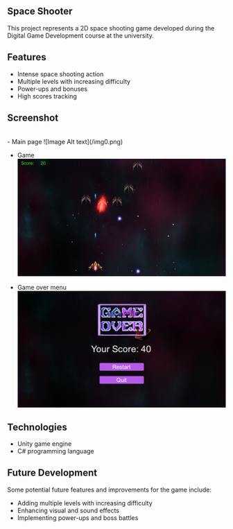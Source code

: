 ## Space Shooter
This project represents a 2D space shooting game developed during the Digital Game Development course at the university.

## Features
- Intense space shooting action
- Multiple levels with increasing difficulty
- Power-ups and bonuses
- High scores tracking

## Screenshot 
<br>
- Main page 
![Image Alt text](/img0.png)

- Game 
![Image Alt text](/img.png)

- Game over menu
![Image Alt text](/img2.png)


## Technologies
- Unity game engine
- C# programming language

## Future Development
Some potential future features and improvements for the game include:
- Adding multiple levels with increasing difficulty
- Enhancing visual and sound effects
- Implementing power-ups and boss battles
